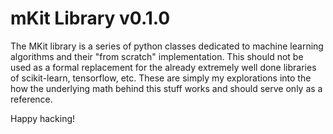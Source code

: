 # mKit Library v0.1.0
The MKit library is a series of python classes dedicated to machine learning algorithms and their "from scratch" implementation. This should not be used as a formal replacement for the already extremely well done libraries of scikit-learn, tensorflow, etc. These are simply my explorations into the how the underlying math behind this stuff works and should serve only as a reference.

Happy hacking!
